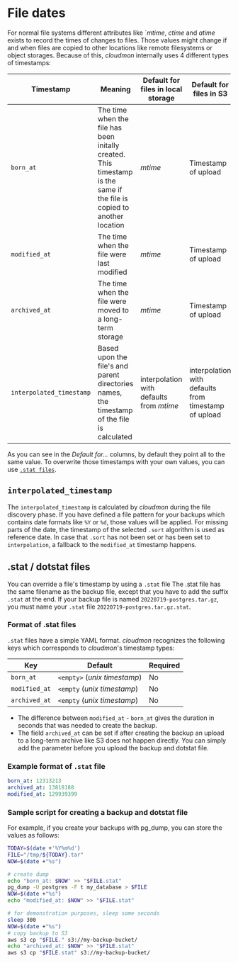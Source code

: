# File dates

For normal file systems different attributes like `*mtime*, *ctime* and *atime* exists to record the times of changes to files. Those values might change if and when files are copied to other locations like remote filesystems or object storages.
Because of this, *cloudmon* internally uses 4 different types of timestamps:

| Timestamp | Meaning | Default for files in local storage | Default for files in S3 |
| --- | --- | --- | --- |
| `born_at` | The time when the file has been initally created. This timestamp is the same if the file is copied to another location | *mtime* | Timestamp of upload |
| `modified_at` | The time when the file were last modified | *mtime* | Timestamp of upload |
| `archived_at` | The time when the file were moved to a long-term storage | *mtime* | Timestamp of upload |
| `interpolated_timestamp` | Based upon the file's and parent directories names, the timestamp of the file is calculated | interpolation with defaults from *mtime* | interpolation with defaults from timestamp of upload |

As you can see in the *Default for...* columns, by default they point all to the same value. To overwrite those timestamps with your own values, you can use [`.stat files`](#stat--dotstat-files).

## `interpolated_timestamp`
The `interpolated_timestamp` is calculated by *cloudmon* during the file discovery phase. If you have defined a file pattern for your backups which contains date formats like `%Y` or `%d`, those values will be applied. For missing parts of the date, the timestamp of the selected `.sort` algorithm is used as reference date.
In case that `.sort` has not been set or has been set to `interpolation`, a fallback to the `modified_at` timestamp happens.

## .stat / dotstat files
You can override a file's timestamp by using a `.stat` file The .stat file has the same filename as the backup file, except that you have to add the suffix `.stat` at the end.
If your backup file is named `20220719-postgres.tar.gz`, you must name your `.stat` file `20220719-postgres.tar.gz.stat`.

### Format of .stat files
`.stat` files have a simple YAML format. *cloudmon* recognizes the following keys which corresponds to *cloudmon*'s timestamp types:

| Key | Default | Required |
| --- | --- | --- |
| `born_at` | `<empty>` (*unix timestamp*) | No |
| `modified_at` | `<empty` (*unix timestamp*) | No | 
| `archived_at` | `<empty` (*unix timestamp*) | No |

- The difference between `modified_at` - `born_at` gives the duration in seconds that was needed to create the backup.
- The field `archived_at` can be set if after creating the backup an upload to a long-term archive like S3 does not happen directly. You can simply add the parameter before you upload the backup and dotstat file.

### Example format of `.stat` file
```yaml
born_at: 12313213
archived_at: 13818188
modified_at: 129939399
```

### Sample script for creating a backup and dotstat file
For example, if you create your backups with pg_dump, you can store the values as follows:

```bash
TODAY=$(date +'%Y%m%d')
FILE="/tmp/${TODAY}.tar"
NOW=$(date +"%s")

# create dump
echo "born_at: $NOW" >> "$FILE.stat"
pg_dump -U postgres -F t my_database > $FILE
NOW=$(date +"%s")
echo "modified_at: $NOW" >> "$FILE.stat"

# for demonstration purposes, sleep some seconds
sleep 300
NOW=$(date +"%s")
# copy backup to S3
aws s3 cp "$FILE." s3://my-backup-bucket/
echo "archived_at: $NOW" >> "$FILE.stat"
aws s3 cp "$FILE.stat" s3://my-backup-bucket/
```